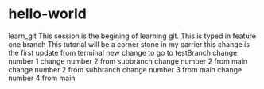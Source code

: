 # hello-world

learn_git
This session is the begining of learning git.
This is typed in feature one branch
This tutorial will be a corner stone in my carrier
this change is the first update from terminal
new change to go to testBranch
change number 1
change number 2 from subbranch
change number 2 from main
change number 2 from subbranch
change number 3 from main
change number 4 from main

